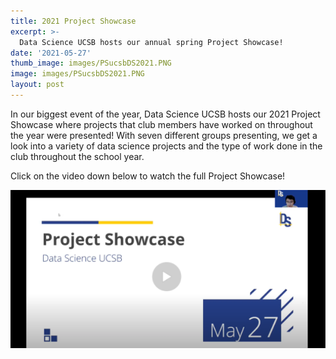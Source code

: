 ```yaml
---
title: 2021 Project Showcase
excerpt: >-
  Data Science UCSB hosts our annual spring Project Showcase!
date: '2021-05-27'
thumb_image: images/PSucsbDS2021.PNG
image: images/PSucsbDS2021.PNG
layout: post
---
```

 In our biggest event of the year, Data Science UCSB hosts our 2021 Project Showcase where projects that club members have worked on throughout the year were presented! With seven different groups presenting, we get a look into a variety of data science projects and the type of work done in the club throughout the school year.

 Click on the video down below to watch the full Project Showcase!

[![2021 Project Showcase](images/ThumbnailProjectshowcase.PNG)](https://drive.google.com/file/d/1ezW-NzZMqaTOB-a-nXOfkvTgH7eWlAiB/view)
